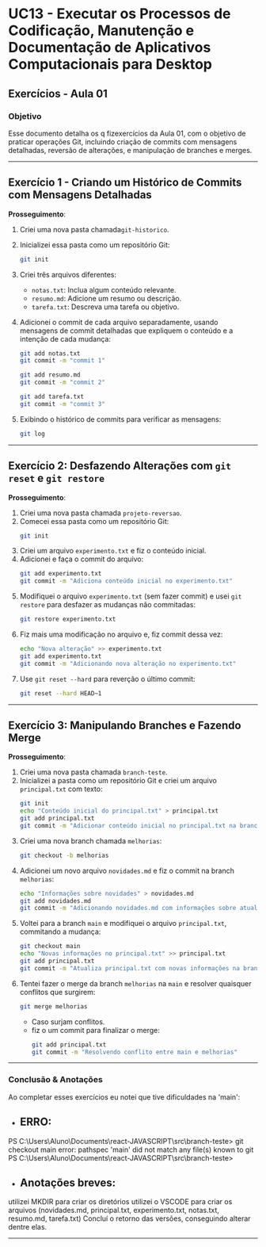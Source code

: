 # UC13 - Executar os Processos de Codificação, Manutenção e Documentação de Aplicativos Computacionais para Desktop


## Exercícios - Aula 01

### Objetivo
Esse documento detalha os q fizexercícios da Aula 01, com o objetivo de praticar operações Git, incluindo criação de commits com mensagens detalhadas, reversão de alterações, e manipulação de branches e merges.

---

## Exercício 1 - Criando um Histórico de Commits com Mensagens Detalhadas

**Prosseguimento**:

1. Criei uma nova pasta chamada`git-historico`.
2. Inicializei essa pasta como um repositório Git:
   ```bash
   git init
   ```
3. Criei três arquivos diferentes:
   - `notas.txt`: Inclua algum conteúdo relevante.
   - `resumo.md`: Adicione um resumo ou descrição.
   - `tarefa.txt`: Descreva uma tarefa ou objetivo.

4. Adicionei o commit de cada arquivo separadamente, usando mensagens de commit detalhadas que expliquem o conteúdo e a intenção de cada mudança:
   ```bash
   git add notas.txt
   git commit -m "commit 1"

   git add resumo.md
   git commit -m "commit 2"

   git add tarefa.txt
   git commit -m "commit 3"
   ```
5. Exibindo o histórico de commits para verificar as mensagens:
   ```bash
   git log
   ```

---

## Exercício 2: Desfazendo Alterações com `git reset` e `git restore`


**Prosseguimento**:

1. Criei uma nova pasta chamada `projeto-reversao`.
2. Comecei essa pasta como um repositório Git:
   ```bash
   git init
   ```
3. Criei um arquivo `experimento.txt` e fiz o conteúdo inicial.
4. Adicionei e faça o commit do arquivo:
   ```bash
   git add experimento.txt
   git commit -m "Adiciona conteúdo inicial no experimento.txt"
   ```
5. Modifiquei o arquivo `experimento.txt` (sem fazer commit) e usei `git restore` para desfazer as mudanças não commitadas:
   ```bash
   git restore experimento.txt
   ```
6. Fiz mais uma modificação no arquivo e, fiz commit dessa vez:
   ```bash
   echo "Nova alteração" >> experimento.txt
   git add experimento.txt
   git commit -m "Adicionando nova alteração no experimento.txt"
   ```
7. Use `git reset --hard` para reverção o último commit:
   ```bash
   git reset --hard HEAD~1
   ```

---

## Exercício 3: Manipulando Branches e Fazendo Merge


**Prosseguimento**:

1. Criei uma nova pasta chamada `branch-teste`.
2. Inicializei a pasta como um repositório Git e criei um arquivo `principal.txt` com texto:
   ```bash
   git init
   echo "Conteúdo inicial do principal.txt" > principal.txt
   git add principal.txt
   git commit -m "Adicionar conteúdo inicial no principal.txt na branch main"
   ```
3. Criei uma nova branch chamada `melhorias`:
   ```bash
   git checkout -b melhorias
   ```
4. Adicionei um novo arquivo `novidades.md` e fiz o commit na branch `melhorias`:
   ```bash
   echo "Informações sobre novidades" > novidades.md
   git add novidades.md
   git commit -m "Adicionando novidades.md com informações sobre atualizações"
   ```
5. Voltei para a branch `main` e modifiquei o arquivo `principal.txt`, commitando a mudança:
   ```bash
   git checkout main
   echo "Novas informações no principal.txt" >> principal.txt
   git add principal.txt
   git commit -m "Atualiza principal.txt com novas informações na branch main"
   ```
6. Tentei fazer o merge da branch `melhorias` na `main` e resolver quaisquer conflitos que surgirem:
   ```bash
   git merge melhorias
   ```
   - Caso surjam conflitos.
   - fiz o um commit para finalizar o merge:
     ```bash
     git add principal.txt
     git commit -m "Resolvendo conflito entre main e melhorias"
     ```

---

### Conclusão & Anotações

Ao completar esses exercícios eu notei que tive dificuldades na 'main':

- ## ERRO: 
 PS C:\Users\Aluno\Documents\react-JAVASCRIPT\src\branch-teste> git checkout main
 error: pathspec 'main' did not match any file(s) known to git
 PS C:\Users\Aluno\Documents\react-JAVASCRIPT\src\branch-teste>

- ## Anotações breves:
 utilizei MKDIR para criar os diretórios
 utilizei o VSCODE para criar os arquivos (novidades.md, principal.txt, experimento.txt, notas.txt, resumo.md, tarefa.txt)
 Concluí o retorno das versões, conseguindo alterar dentre elas.

---
